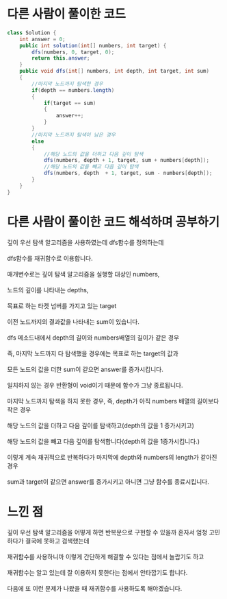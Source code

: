 # 다른 사람이 풀이한 코드
```java
class Solution {
    int answer = 0;
    public int solution(int[] numbers, int target) {
        dfs(numbers, 0, target, 0);
        return this.answer;
    }
    public void dfs(int[] numbers, int depth, int target, int sum)
    {
        //마지막 노드까지 탐색한 경우
        if(depth == numbers.length)
        {
            if(target == sum)
            {
                answer++;
            }
        }
        //마지막 노드까지 탐색이 남은 경우
        else
        {
            //해당 노드의 값을 더하고 다음 깊이 탐색
            dfs(numbers, depth + 1, target, sum + numbers[depth]);
            //해당 노드의 값을 빼고 다음 깊이 탐색
            dfs(numbers, depth  + 1, target, sum - numbers[depth]);
        }
    }
}
```

# 다른 사람이 풀이한 코드 해석하며 공부하기

깊이 우선 탐색 알고리즘을 사용하였는데 dfs함수를 정의하는데<br><br>
dfs함수를 재귀함수로 이용합니다.<br><br>
매개변수로는 깊이 탐색 알고리즘을 실행할 대상인 numbers,<br><br>
노드의 깊이를 나타내는 depths,<br><br>
목표로 하는 타켓 넘버를 가지고 있는 target<br><br>
이전 노드까지의 결과값을 나타내는 sum이 있습니다.<br><br>
dfs 메소드내에서 depth의 길이와 numbers배열의 길이가 같은 경우<br><br>
즉, 마지막 노드까지 다 탐색했을 경우에는 목표로 하는 target의 값과<br><br>
모든 노드의 값을 더한 sum이 같으면 answer를 증가시킵니다.<br><br>
일치하지 않는 경우 반환형이 void이기 때문에 함수가 그냥 종료됩니다.<br><br>
마지막 노드까지 탐색을 하지 못한 경우, 즉, depth가 아직 numbers 배열의 길이보다 작은 경우<br><br>
해당 노드의 값을 더하고 다음 깊이를 탐색하고(depth의 값을 1 증가시키고)<br><br>
해당 노드의 값을 빼고 다음 깊이를 탐색합니다(depth의 값을 1증가시킵니다.)<br><br>
이렇게 계속 재귀적으로 반복하다가 마지막에 depth와 numbers의 length가 같아진 경우<br><br>
sum과 target이 같으면 answer를 증가시키고 아니면 그냥 함수를 종료시킵니다.

# 느낀 점
깊이 우선 탐색 알고리즘을 어떻게 하면 반복문으로 구현할 수 있을까 혼자서 엄청 고민하다가 결국에 못하고 검색했는데<br><br>
재귀함수를 사용하니까 이렇게 간단하게 해결할 수 있다는 점에서 놀랍기도 하고<br><br>
재귀함수는 알고 있는데 잘 이용하지 못한다는 점에서 안타깝기도 합니다.<br><br>
다음에 또 이런 문제가 나왔을 때 재귀함수를 사용하도록 해야겠습니다.
